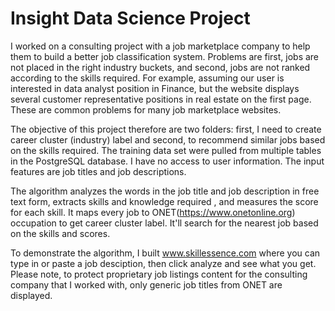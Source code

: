 # Insight Data Science Project

I worked on a consulting project with a job marketplace company to help them to build a better job classification system. Problems are first, jobs are not placed in the right industry buckets, and second, jobs are not ranked according to the skills required. For example, assuming our user is interested in data analyst position in Finance, but the website displays several customer representative positions in real estate on the first page. These are common problems for many job marketplace websites. 

The objective of this project therefore are two folders: first, I need to create career cluster (industry) label and second, to recommend similar jobs based on the skills required. The training data set were pulled from multiple tables in the PostgreSQL database. I have no access to user information. The input features are job titles and job descriptions. 

The algorithm analyzes the words in the job title and job description in free text form, extracts skills and knowledge required , and measures the score for each skill. It maps every job to ONET(https://www.onetonline.org) occupation to get career cluster label. It'll search for the nearest job based on the skills and scores.

To demonstrate the algorithm, I built www.skillessence.com where you can type in or paste a job desciption, then click analyze and see what you get. Please note, to protect proprietary job listings content for the consulting company that I worked with, only generic job titles from ONET are displayed.




